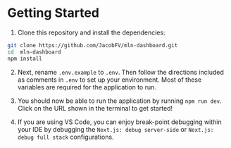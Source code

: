 # Getting Started

1. Clone this repository and install the dependencies:

  ```bash
  git clone https://github.com/JacobFV/mln-dashboard.git
  cd  mln-dashboard
  npm install
  ```

2. Next, rename `.env.example` to `.env`. Then follow the directions included as comments in `.env` to set up your environment. Most of these variables are required for the application to run.

3. You should now be able to run the application by running `npm run dev`. Click on the URL shown in the terminal to get started!

4. If you are using VS Code, you can enjoy break-point debugging within your IDE by debugging the `Next.js: debug server-side` or `Next.js: debug full stack` configurations.